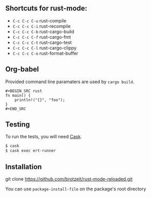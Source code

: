 ## Shortcuts for rust-mode:

* `C-c C-c C-u` rust-compile
* `C-c C-c C-i` rust-recompile
* `C-c C-c C-b` rust-cargo-build
* `C-c C-c C-f` rust-cargo-fmt
* `C-c C-c C-t` rust-cargo-test
* `C-c C-c C-l` rust-cargo-clippy
* `C-c C-c C-o` rust-format-buffer

## Org-babel

Provided command line paramaters are used by `cargo build`.

```
#+BEGIN_SRC rust
fn main() {
    println!("{}", "foo");
}
#+END_SRC
```

## Testing

To run the tests, you will
need [Cask](https://github.com/cask/cask).

``` bash
$ cask
$ cask exec ert-runner
```

## Installation

git clone https://github.com/brotzeit/rust-mode-reloaded.git

You can use `package-install-file` on the package's root directory

